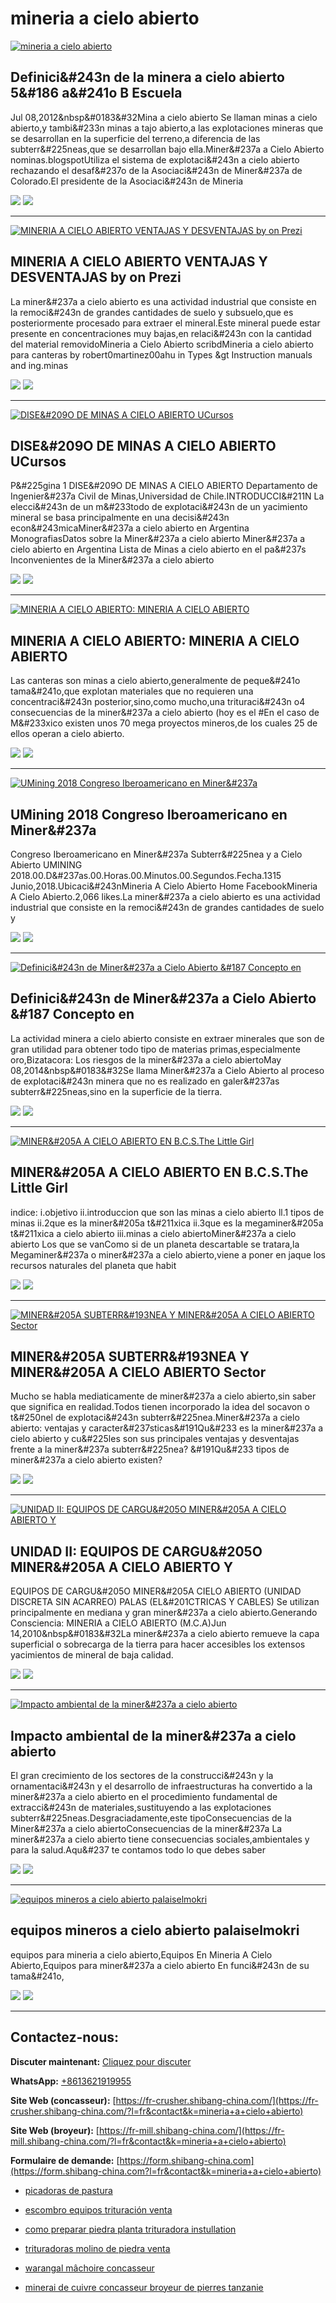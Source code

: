 # mineria a cielo abierto

<a href="https://swt.shibang-china.com/?l=fr&img&k=mineria+a+cielo+abierto" target="_blank">![mineria a cielo abierto](http://static.shibang-china.com/all-800x300/931.jpg)</a>

## Definici&#243n de la minera a cielo abierto 5&#186 a&#241o B Escuela
Jul 08,2012&nbsp&#0183&#32Mina a cielo abierto Se llaman minas a cielo abierto,y tambi&#233n minas a tajo abierto,a las explotaciones mineras que se desarrollan en la superficie del terreno,a diferencia de las subterr&#225neas,que se desarrollan bajo ella.Miner&#237a a Cielo Abierto nominas.blogspotUtiliza el sistema de explotaci&#243n a cielo abierto rechazando el desaf&#237o de la Asociaci&#243n de Miner&#237a de Colorado.El presidente de la Asociaci&#243n de Mineria


<a href="https://whatsapp.shibangsoft.com/WhatsApp.php" target="_blank" title="WhatsApp">![](http://static.shibang-china.com/icon/whatsapp.png)</a> <a href="https://swt.shibang-china.com/?l=fr&icon&k=mineria+a+cielo+abierto" target="_blank">![](http://static.shibang-china.com/icon/chat-fr.png)</a>

---

<a href="https://swt.shibang-china.com/?l=fr&img&k=mineria+a+cielo+abierto" target="_blank">![MINERIA A CIELO ABIERTO VENTAJAS Y DESVENTAJAS by on Prezi](http://static.shibang-china.com/all-800x300/1239.jpg)</a>

## MINERIA A CIELO ABIERTO VENTAJAS Y DESVENTAJAS by on Prezi
La miner&#237a a cielo abierto es una actividad industrial que consiste en la remoci&#243n de grandes cantidades de suelo y subsuelo,que es posteriormente procesado para extraer el mineral.Este mineral puede estar presente en concentraciones muy bajas,en relaci&#243n con la cantidad del material removidoMineria a Cielo Abierto scribdMineria a cielo abierto para canteras by robert0martinez00ahu in Types &gt Instruction manuals and ing.minas


<a href="https://whatsapp.shibangsoft.com/WhatsApp.php" target="_blank" title="WhatsApp">![](http://static.shibang-china.com/icon/whatsapp.png)</a> <a href="https://swt.shibang-china.com/?l=fr&icon&k=mineria+a+cielo+abierto" target="_blank">![](http://static.shibang-china.com/icon/chat-fr.png)</a>

---

<a href="https://swt.shibang-china.com/?l=fr&img&k=mineria+a+cielo+abierto" target="_blank">![DISE&#209O DE MINAS A CIELO ABIERTO UCursos](http://static.shibang-china.com/all-800x300/5.jpg)</a>

## DISE&#209O DE MINAS A CIELO ABIERTO UCursos
P&#225gina 1 DISE&#209O DE MINAS A CIELO ABIERTO Departamento de Ingenier&#237a Civil de Minas,Universidad de Chile.INTRODUCCI&#211N La elecci&#243n de un m&#233todo de explotaci&#243n de un yacimiento mineral se basa principalmente en una decisi&#243n econ&#243micaMiner&#237a a cielo abierto en Argentina MonografiasDatos sobre la Miner&#237a a cielo abierto Miner&#237a a cielo abierto en Argentina Lista de Minas a cielo abierto en el pa&#237s Inconvenientes de la Miner&#237a a cielo abierto


<a href="https://whatsapp.shibangsoft.com/WhatsApp.php" target="_blank" title="WhatsApp">![](http://static.shibang-china.com/icon/whatsapp.png)</a> <a href="https://swt.shibang-china.com/?l=fr&icon&k=mineria+a+cielo+abierto" target="_blank">![](http://static.shibang-china.com/icon/chat-fr.png)</a>

---

<a href="https://swt.shibang-china.com/?l=fr&img&k=mineria+a+cielo+abierto" target="_blank">![MINERIA A CIELO ABIERTO: MINERIA A CIELO ABIERTO](http://static.shibang-china.com/all-800x300/905.jpg)</a>

## MINERIA A CIELO ABIERTO: MINERIA A CIELO ABIERTO
Las canteras son minas a cielo abierto,generalmente de peque&#241o tama&#241o,que explotan materiales que no requieren una concentraci&#243n posterior,sino,como mucho,una trituraci&#243n o4 consecuencias de la miner&#237a a cielo abierto (hoy es el #En el caso de M&#233xico existen unos 70 mega proyectos mineros,de los cuales 25 de ellos operan a cielo abierto.


<a href="https://whatsapp.shibangsoft.com/WhatsApp.php" target="_blank" title="WhatsApp">![](http://static.shibang-china.com/icon/whatsapp.png)</a> <a href="https://swt.shibang-china.com/?l=fr&icon&k=mineria+a+cielo+abierto" target="_blank">![](http://static.shibang-china.com/icon/chat-fr.png)</a>

---

<a href="https://swt.shibang-china.com/?l=fr&img&k=mineria+a+cielo+abierto" target="_blank">![UMining 2018 Congreso Iberoamericano en Miner&#237a](http://static.shibang-china.com/all-800x300/1171.jpg)</a>

## UMining 2018 Congreso Iberoamericano en Miner&#237a
Congreso Iberoamericano en Miner&#237a Subterr&#225nea y a Cielo Abierto UMINING 2018.00.D&#237as.00.Horas.00.Minutos.00.Segundos.Fecha.1315 Junio,2018.Ubicaci&#243nMineria A Cielo Abierto Home FacebookMineria A Cielo Abierto.2,066 likes.La miner&#237a a cielo abierto es una actividad industrial que consiste en la remoci&#243n de grandes cantidades de suelo y


<a href="https://whatsapp.shibangsoft.com/WhatsApp.php" target="_blank" title="WhatsApp">![](http://static.shibang-china.com/icon/whatsapp.png)</a> <a href="https://swt.shibang-china.com/?l=fr&icon&k=mineria+a+cielo+abierto" target="_blank">![](http://static.shibang-china.com/icon/chat-fr.png)</a>

---

<a href="https://swt.shibang-china.com/?l=fr&img&k=mineria+a+cielo+abierto" target="_blank">![Definici&#243n de Miner&#237a a Cielo Abierto &#187 Concepto en](http://static.shibang-china.com/all-800x300/1464.jpg)</a>

## Definici&#243n de Miner&#237a a Cielo Abierto &#187 Concepto en
La actividad minera a cielo abierto consiste en extraer minerales que son de gran utilidad para obtener todo tipo de materias primas,especialmente oro,Bizatacora: Los riesgos de la miner&#237a a cielo abiertoMay 08,2014&nbsp&#0183&#32Se llama Miner&#237a a Cielo Abierto al proceso de explotaci&#243n minera que no es realizado en galer&#237as subterr&#225neas,sino en la superficie de la tierra.


<a href="https://whatsapp.shibangsoft.com/WhatsApp.php" target="_blank" title="WhatsApp">![](http://static.shibang-china.com/icon/whatsapp.png)</a> <a href="https://swt.shibang-china.com/?l=fr&icon&k=mineria+a+cielo+abierto" target="_blank">![](http://static.shibang-china.com/icon/chat-fr.png)</a>

---

<a href="https://swt.shibang-china.com/?l=fr&img&k=mineria+a+cielo+abierto" target="_blank">![MINER&#205A A CIELO ABIERTO EN B.C.S.The Little Girl](http://static.shibang-china.com/all-800x300/309.jpg)</a>

## MINER&#205A A CIELO ABIERTO EN B.C.S.The Little Girl
indice: i.objetivo ii.introduccion que son las minas a cielo abierto ll.1 tipos de minas ii.2que es la miner&#205a t&#211xica ii.3que es la megaminer&#205a t&#211xica a cielo abierto iii.minas a cielo abiertoMiner&#237a a cielo abierto Los que se vanComo si de un planeta descartable se tratara,la Megaminer&#237a o miner&#237a a cielo abierto,viene a poner en jaque los recursos naturales del planeta que habit


<a href="https://whatsapp.shibangsoft.com/WhatsApp.php" target="_blank" title="WhatsApp">![](http://static.shibang-china.com/icon/whatsapp.png)</a> <a href="https://swt.shibang-china.com/?l=fr&icon&k=mineria+a+cielo+abierto" target="_blank">![](http://static.shibang-china.com/icon/chat-fr.png)</a>

---

<a href="https://swt.shibang-china.com/?l=fr&img&k=mineria+a+cielo+abierto" target="_blank">![MINER&#205A SUBTERR&#193NEA Y MINER&#205A A CIELO ABIERTO Sector](http://static.shibang-china.com/all-800x300/219.jpg)</a>

## MINER&#205A SUBTERR&#193NEA Y MINER&#205A A CIELO ABIERTO Sector
Mucho se habla mediaticamente de miner&#237a a cielo abierto,sin saber que significa en realidad.Todos tienen incorporado la idea del socavon o t&#250nel de explotaci&#243n subterr&#225nea.Miner&#237a a cielo abierto: ventajas y caracter&#237sticas&#191Qu&#233 es la miner&#237a a cielo abierto y cu&#225les son sus principales ventajas y desventajas frente a la miner&#237a subterr&#225nea? &#191Qu&#233 tipos de miner&#237a a cielo abierto existen?


<a href="https://whatsapp.shibangsoft.com/WhatsApp.php" target="_blank" title="WhatsApp">![](http://static.shibang-china.com/icon/whatsapp.png)</a> <a href="https://swt.shibang-china.com/?l=fr&icon&k=mineria+a+cielo+abierto" target="_blank">![](http://static.shibang-china.com/icon/chat-fr.png)</a>

---

<a href="https://swt.shibang-china.com/?l=fr&img&k=mineria+a+cielo+abierto" target="_blank">![UNIDAD II: EQUIPOS DE CARGU&#205O MINER&#205A A CIELO ABIERTO Y](http://static.shibang-china.com/all-800x300/975.jpg)</a>

## UNIDAD II: EQUIPOS DE CARGU&#205O MINER&#205A A CIELO ABIERTO Y
EQUIPOS DE CARGU&#205O MINER&#205A CIELO ABIERTO (UNIDAD DISCRETA SIN ACARREO) PALAS (EL&#201CTRICAS Y CABLES) Se utilizan principalmente en mediana y gran miner&#237a a cielo abierto.Generando Consciencia: MINERIA a CIELO ABIERTO (M.C.A)Jun 14,2010&nbsp&#0183&#32La miner&#237a a cielo abierto remueve la capa superficial o sobrecarga de la tierra para hacer accesibles los extensos yacimientos de mineral de baja calidad.


<a href="https://whatsapp.shibangsoft.com/WhatsApp.php" target="_blank" title="WhatsApp">![](http://static.shibang-china.com/icon/whatsapp.png)</a> <a href="https://swt.shibang-china.com/?l=fr&icon&k=mineria+a+cielo+abierto" target="_blank">![](http://static.shibang-china.com/icon/chat-fr.png)</a>

---

<a href="https://swt.shibang-china.com/?l=fr&img&k=mineria+a+cielo+abierto" target="_blank">![Impacto ambiental de la miner&#237a a cielo abierto](http://static.shibang-china.com/all-800x300/1192.jpg)</a>

## Impacto ambiental de la miner&#237a a cielo abierto
El gran crecimiento de los sectores de la construcci&#243n y la ornamentaci&#243n y el desarrollo de infraestructuras ha convertido a la miner&#237a a cielo abierto en el procedimiento fundamental de extracci&#243n de materiales,sustituyendo a las explotaciones subterr&#225neas.Desgraciadamente,este tipoConsecuencias de la Miner&#237a a cielo abiertoConsecuencias de la miner&#237a La miner&#237a a cielo abierto tiene consecuencias sociales,ambientales y para la salud.Aqu&#237 te contamos todo lo que debes saber


<a href="https://whatsapp.shibangsoft.com/WhatsApp.php" target="_blank" title="WhatsApp">![](http://static.shibang-china.com/icon/whatsapp.png)</a> <a href="https://swt.shibang-china.com/?l=fr&icon&k=mineria+a+cielo+abierto" target="_blank">![](http://static.shibang-china.com/icon/chat-fr.png)</a>

---

<a href="https://swt.shibang-china.com/?l=fr&img&k=mineria+a+cielo+abierto" target="_blank">![equipos mineros a cielo abierto palaiselmokri](http://static.shibang-china.com/all-800x300/1243.jpg)</a>

## equipos mineros a cielo abierto palaiselmokri
equipos para mineria a cielo abierto,Equipos En Mineria A Cielo Abierto,Equipos para miner&#237a a cielo abierto En funci&#243n de su tama&#241o,

<a href="https://whatsapp.shibangsoft.com/WhatsApp.php" target="_blank" title="WhatsApp">![](http://static.shibang-china.com/icon/whatsapp.png)</a> <a href="https://swt.shibang-china.com/?l=fr&icon&k=mineria+a+cielo+abierto" target="_blank">![](http://static.shibang-china.com/icon/chat-fr.png)</a>

---
## Contactez-nous:

**Discuter maintenant:** [Cliquez pour discuter](https://swt.shibang-china.com?l=fr&contact&k=mineria+a+cielo+abierto)

**WhatsApp:**  [+8613621919955](https://whatsapp.shibangsoft.com/WhatsApp.php)

**Site Web (concasseur):** [https://fr-crusher.shibang-china.com/](https://fr-crusher.shibang-china.com/?l=fr&contact&k=mineria+a+cielo+abierto)

**Site Web (broyeur):** [https://fr-mill.shibang-china.com/](https://fr-mill.shibang-china.com/?l=fr&contact&k=mineria+a+cielo+abierto)

**Formulaire de demande:** [https://form.shibang-china.com](https://form.shibang-china.com?l=fr&contact&k=mineria+a+cielo+abierto)

* [picadoras de pastura](../62/picadoras%20de%20pastura.md)

* [escombro equipos trituración venta](../62/escombro%20equipos%20trituraci%C3%B3n%20venta.md)

* [como preparar piedra planta trituradora instullation](../64/como%20preparar%20piedra%20planta%20trituradora%20instullation.md)

* [trituradoras molino de piedra venta](../63/trituradoras%20molino%20de%20piedra%20venta.md)

* [warangal mâchoire concasseur](../61/warangal%20m%C3%A2choire%20concasseur.md)

* [minerai de cuivre concasseur broyeur de pierres tanzanie](../61/minerai%20de%20cuivre%20concasseur%20broyeur%20de%20pierres%20tanzanie.md)